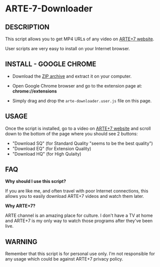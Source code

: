 ARTE-7-Downloader
=================

DESCRIPTION
-----------

This script allows you to get MP4 URLs of any video on [ARTE+7 website](http://www.arte.tv/guide/fr/plus7).

User scripts are very easy to install on your Internet browser.

INSTALL - GOOGLE CHROME
-----------------------

* Download the [ZIP archive](https://github.com/GuGuss/ARTE-7-Downloader/archive/master.zip) and extract it on your computer.

* Open Google Chrome browser and go to the extension page at: __chrome://extensions__

* Simply drag and drop the ``arte-downloader.user.js`` file on this page.

USAGE
-----

Once the script is installed, go to a video on [ARTE+7 website](http://www.arte.tv/guide/fr/plus7) and scroll down to the bottom of the page where you should see 2 buttons: 

* "Download SQ" (for Standard Quality "seems to be the best quality")
* "Download EQ" (for Extension Quality)
* "Download HQ" (for High Qulaity)

FAQ
---

**Why should I use this script?**

If you are like me, and often travel with poor Internet connections, this allows you to easily download ARTE+7 videos and watch them later.

**Why ARTE+7?**

ARTE channel is an amazing place for culture. I don't have a TV at home and ARTE+7 is my only way to watch those programs after they've been live.

WARNING
-------

Remember that this script is for personal use only. I'm not responsible for any usage which could be against ARTE+7 privacy policy.
